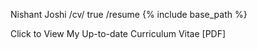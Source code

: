 <!-- layout	title	permalink	author_profile	redirect_from
archive -->
Nishant Joshi
/cv/
true
/resume
{% include base_path %}

Click to View My Up-to-date Curriculum Vitae [PDF]
